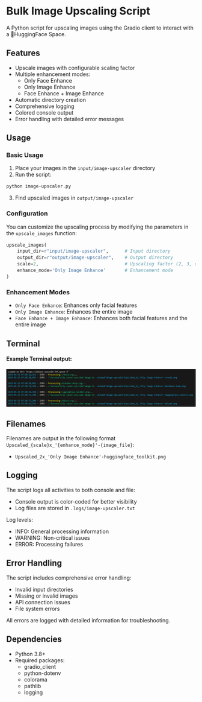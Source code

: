 # Bulk Image Upscaling Script

A Python script for upscaling images using the Gradio client to interact with a 🤗HuggingFace Space.

## Features

- Upscale images with configurable scaling factor
- Multiple enhancement modes:
  - Only Face Enhance
  - Only Image Enhance
  - Face Enhance + Image Enhance
- Automatic directory creation
- Comprehensive logging
- Colored console output
- Error handling with detailed error messages

## Usage

### Basic Usage

1. Place your images in the `input/image-upscaler` directory
2. Run the script:

```bash
python image-upscaler.py
```

3. Find upscaled images in `output/image-upscaler`

### Configuration

You can customize the upscaling process by modifying the parameters in the `upscale_images` function:

```python
upscale_images(
    input_dir=r"input/image-upscaler",      # Input directory
    output_dir=r"output/image-upscaler",    # Output directory
    scale=2,                                # Upscaling factor (2, 3, or 4x)
    enhance_mode='Only Image Enhance'       # Enhancement mode
)
```

### Enhancement Modes

- `Only Face Enhance`: Enhances only facial features
- `Only Image Enhance`: Enhances the entire image
- `Face Enhance + Image Enhance`: Enhances both facial features and the entire image

## Terminal

#### Example Terminal output:

<img src=".assets/image_upscaler_terminal.PNG" alt="Terminal Example Screen" />

## Filenames

Filenames are output in the following format `Upscaled_{scale}x_'{enhance_mode}'-{image_file}`:

- `Upscaled_2x_'Only Image Enhance'-huggingface_toolkit.png`

## Logging

The script logs all activities to both console and file:

- Console output is color-coded for better visibility
- Log files are stored in `.logs/image-upscaler.txt`

Log levels:

- INFO: General processing information
- WARNING: Non-critical issues
- ERROR: Processing failures

## Error Handling

The script includes comprehensive error handling:

- Invalid input directories
- Missing or invalid images
- API connection issues
- File system errors

All errors are logged with detailed information for troubleshooting.

## Dependencies

- Python 3.8+
- Required packages:
  - gradio_client
  - python-dotenv
  - colorama
  - pathlib
  - logging
